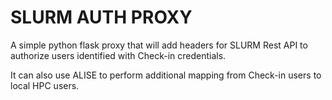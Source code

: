 # SLURM AUTH PROXY

A simple python flask proxy that will add headers for SLURM Rest API to
authorize users identified with Check-in credentials.

It can also use ALISE to perform additional mapping from Check-in users
to local HPC users.
